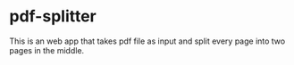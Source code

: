 # pdf-splitter
This is an web app that takes pdf file as input and split every page into two pages in the middle.
